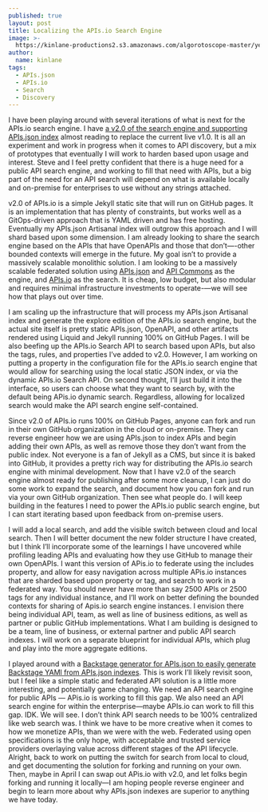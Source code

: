 ```yaml
---
published: true
layout: post
title: Localizing the APIs.io Search Engine
image: >-
  https://kinlane-productions2.s3.amazonaws.com/algorotoscope-master/yellow-journalism-paris-bookstand.jpg
author:
  name: kinlane
tags:
  - APIs.json
  - APIs.io
  - Search
  - Discovery
---
```

I have been playing around with several iterations of what is next for the APIs.io search engine. I have [a v2.0 of the search engine and supporting APIs.json index](https://explore.apis.io/) almost reading to replace the current live v1.0. It is all an experiment and work in progress when it comes to API discovery, but a mix of prototypes that eventually I will work to harden based upon usage and interest. Steve and I feel pretty confident that there is a huge need for a public API search engine, and working to fill that need with APIs, but a big part of the need for an API search will depend on what is available locally and on-premise for enterprises to use without any strings attached.

v2.0 of APIs.io is a simple Jekyll static site that will run on GitHub pages. It is an implementation that has plenty of constraints, but works well as a GitOps-driven approach that is YAML driven and has free hosting. Eventually my APIs.json Artisanal index will outgrow this approach and I will shard based upon some dimension. I am already looking to share the search engine based on the APIs that have OpenAPIs and those that don’t—-other bounded contexts will emerge in the future. My goal isn’t to provide a massively scalable monolithic solution. I am looking to be a massively scalable federated solution using [APIs.json](https://apisjson.org/) and [API Commons](http://apicommons.org/) as the engine, and [APIs.io](https://apis.io/) as the search. It is cheap, low budget, but also modular and requires minimal infrastructure investments to operate-—we will see how that plays out over time.

I am scaling up the infrastructure that will process my APIs.json Artisanal index and generate the explore edition of the APIs.io search engine, but the actual site itself is pretty static APIs.json, OpenAPI, and other artifacts rendered using Liquid and Jekyll running 100% on GitHub Pages. I will be also beefing up the APIs.io Search API to search based upon APIs, but also the tags, rules, and properties I’ve added to v2.0. However, I am working on putting a property in the configuration file for the APIs.io search engine that would allow for searching using the local static JSON index, or via the dynamic APIs.io Search API. On second thought, I’ll just build it into the interface, so users can choose what they want to search by, with the default being APis.io dynamic search. Regardless, allowing for localized search would make the API search engine self-contained.

Since v2.0 of APIs.io runs 100% on GitHub Pages, anyone can fork and run in their own GitHub organization in the cloud or on-premise. They can reverse engineer how we are using APIs.json to index APIs and begin adding their own APIs, as well as remove those they don’t want from the public index. Not everyone is a fan of Jekyll as a CMS, but since it is baked into GitHub, it provides a pretty rich way for distributing the APIs.io search engine with minimal development. Now that I have v2.0 of the search engine almost ready for publishing after some more cleanup, I can just do some work to expand the search, and document how you can fork and run via your own GitHub organization. Then see what people do. I will keep building in the features I need to power the APIs.io public search engine, but I can start iterating based upon feedback from on-premise users.

I will add a local search, and add the visible switch between cloud and local search. Then I will better document the new folder structure I have created, but I think I’ll incorporate some of the learnings I have uncovered while profiling leading APIs and evaluating how they use GitHub to manage their own OpenAPIs. I want this version of APis.io to federate using the includes property, and allow for easy navigation across multiple APis.io instances that are sharded based upon property or tag, and search to work in a federated way. You should never have more than say 2500 APIs or 2500 tags for any individual instance, and I’ll work on better defining the bounded contexts for sharing of Apis.io search engine instances. I envision there being individual API, team, as well as line of business editions, as well as partner or public GitHub implementations. What I am building is designed to be a team, line of business, or external partner and public API search indexes. I will work on a separate blueprint for individual APIs, which plug and play into the more aggregate editions.

I played around with a [Backstage generator for APIs.json to easily generate Backstage YAMl from APIs.json indexes](https://github.com/apis-json/backstage). This is work I’ll likely revisit soon, but I feel like a simple static and federated API solution is a little more interesting, and potentially game changing. We need an API search engine for public APIs — APis.io is working to fill this gap. We also need an API search engine for within the enterprise—maybe APIs.io can work to fill this gap. IDK. We will see. I don’t think API search needs to be 100% centralized like web search was. I think we have to be more creative when it comes to how we monetize APIs, than we were with the web. Federated using open specifications is the only hope, with acceptable and trusted service providers overlaying value across different stages of the API lifecycle. Alright, back to work on putting the switch for search from local to cloud, and get documenting the solution for forking and running on your own. Then, maybe in April I can swap out APis.io with v2.0, and let folks begin forking and running it locally—I am hoping people reverse engineer and begin to learn more about why APIs.json indexes are superior to anything we have today.